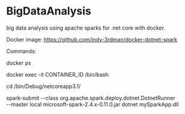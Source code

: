 # BigDataAnalysis
big data analysis using apache sparks for .net core with docker.

Docker image: https://github.com/indy-3rdman/docker-dotnet-spark



Commands:

docker ps

docker exec -it CONTAINER_ID /bin/bash

cd /bin/Debug/netcoreapp3.1/

spark-submit --class org.apache.spark.deploy.dotnet.DotnetRunner \
--master local microsoft-spark-2.4.x-0.11.0.jar dotnet mySparkApp.dll
